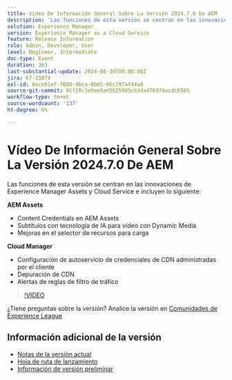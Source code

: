 ```yaml
---
title: Vídeo De Información General Sobre La Versión 2024.7.0 De AEM
description: 'Las funciones de esta versión se centran en las innovaciones de Experience Manager Assets y Cloud Service e incluyen las siguientes:AEM Assets:Content Credentials en AEM Assets con subtítulos con tecnología de IA para vídeo con Selector de recursos de Dynamic Media: Mejoras para cargar Cloud Manager:Configuración de autoservicio de credenciales de CDN administradas por el cliente; Reglas de filtrado de tráfico de depuración de CDN; Alertas​'
solution: Experience Manager
version: Experience Manager as a Cloud Service
feature: Release Information
role: Admin, Developer, User
level: Beginner, Intermediate
doc-type: Event
duration: 363
last-substantial-update: 2024-08-30T00:00:00Z
jira: KT-15874
exl-id: 8ece61ef-7680-4bca-8bd1-86c797af44a8
source-git-commit: 91f20c3e9ee5ae5b259d5cb3da476974acdc6585
workflow-type: tm+mt
source-wordcount: '137'
ht-degree: 6%

---
```


# Vídeo De Información General Sobre La Versión 2024.7.0 De AEM

Las funciones de esta versión se centran en las innovaciones de Experience Manager Assets y Cloud Service e incluyen lo siguiente:

**AEM Assets**

* Content Credentials en AEM Assets &#x200B;
* Subtítulos con tecnología de IA para vídeo con Dynamic Media&#x200B;
* Mejoras en el selector de recursos para carga&#x200B;

**Cloud Manager**

* Configuración de autoservicio de credenciales de CDN administradas por el cliente&#x200B;
* Depuración de CDN&#x200B;
* Alertas de reglas de filtro de tráfico&#x200B;

>[!VIDEO](https://video.tv.adobe.com/v/3432543/?learn=on&captions=spa)


¿Tiene preguntas sobre la versión?  Analice la versión en [Comunidades de Experience League](https://adobe.ly/3X9WQfF)

## Información adicional de la versión

* [Notas de la versión actual](https://experienceleague.adobe.com/docs/experience-manager-cloud-service/content/release-notes/home.html?lang=es)
* [Hoja de ruta de lanzamiento](https://experienceleague.adobe.com/docs/experience-manager-release-information/aem-release-updates/update-releases-roadmap.html?lang=es)
* [Información de versión preliminar](https://experienceleague.adobe.com/docs/experience-manager-cloud-service/content/release-notes/prerelease.html?lang=es)
